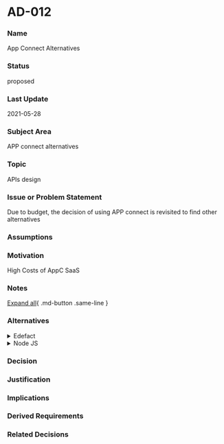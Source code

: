 

# AD-012

### Name

App Connect Alternatives

### Status

proposed

### Last Update

2021-05-28

### Subject Area

APP connect alternatives

### Topic

APIs design

### Issue or Problem Statement

Due to budget, the decision of using APP connect is revisited to find other alternatives

### Assumptions



### Motivation

High Costs of AppC SaaS

### Notes



[Expand all](#){ .md-button .same-line }

### Alternatives


    

<details markdown=1>
<summary markdown="span">Edefact</summary>

<table>
    <caption></caption>
    <thead>
        <tr>
            <th></th>
            <th></th>
        </tr>
    </thead>
    <tr>
        <td> <strong>Name</strong> </td>
        <td>Edefact</td>
    </tr>
    <tr>
        <td> <strong>Description</strong> </td>
        <td>Library: https://www.npmjs.com/package/edifact-lib<div><br></div></td>
    </tr>
    <tr>
        <td> <strong>Best Applied</strong> </td>
        <td></td>
    </tr>
    <tr>
        <td> <strong>Contraindications</strong> </td>
        <td>Complexity in mapping<div>Not standardized per segment, different from message to message</div></td>
    </tr>
</table>


</details>


    

<details markdown=1>
<summary markdown="span">Node JS</summary>

<table>
    <caption></caption>
    <thead>
        <tr>
            <th></th>
            <th></th>
        </tr>
    </thead>
    <tr>
        <td> <strong>Name</strong> </td>
        <td>Node JS</td>
    </tr>
    <tr>
        <td> <strong>Description</strong> </td>
        <td>Handles middleware more than Java<div>Flexible more than Java</div><div>Map xml to JSON is tried before</div><div>Security: try to add client specific certificates, root certificates</div></td>
    </tr>
    <tr>
        <td> <strong>Best Applied</strong> </td>
        <td></td>
    </tr>
    <tr>
        <td> <strong>Contraindications</strong> </td>
        <td></td>
    </tr>
</table>


</details>


    



### Decision



### Justification



### Implications



### Derived Requirements



### Related Decisions



